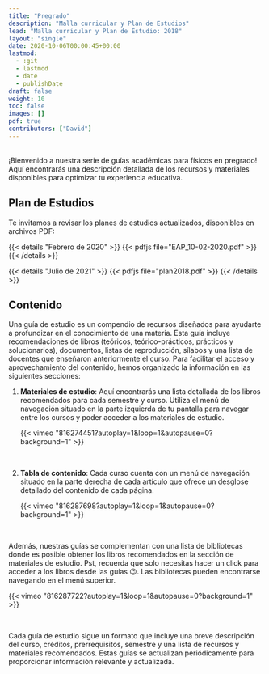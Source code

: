 ```yaml
---
title: "Pregrado"
description: "Malla curricular y Plan de Estudios"
lead: "Malla curricular y Plan de Estudio: 2018"
layout: "single"
date: 2020-10-06T00:00:45+00:00
lastmod:
  - :git
  - lastmod
  - date
  - publishDate
draft: false
weight: 10
toc: false
images: []
pdf: true
contributors: ["David"]
---
```


<br>¡Bienvenido a nuestra serie de guías académicas para físicos en pregrado! Aquí encontrarás una descripción detallada de los recursos y materiales disponibles para optimizar tu experiencia educativa.

## Plan de Estudios

Te invitamos a revisar los planes de estudios actualizados, disponibles en archivos PDF:

{{< details "Febrero de 2020" >}} {{< pdfjs file="EAP_10-02-2020.pdf" >}} {{< /details >}}

{{< details "Julio de 2021" >}} {{< pdfjs file="plan2018.pdf" >}} {{< /details >}}

## Contenido

Una guía de estudio es un compendio de recursos diseñados para ayudarte a profundizar en el conocimiento de una materia. Esta guía incluye recomendaciones de libros (teóricos, teórico-prácticos, prácticos y solucionarios), documentos, listas de reproducción, sílabos y una lista de docentes que enseñaron anteriormente el curso. Para facilitar el acceso y aprovechamiento del contenido, hemos organizado la información en las siguientes secciones:

1. **Materiales de estudio**: Aquí encontrarás una lista detallada de los libros recomendados para cada semestre y curso. Utiliza el menú de navegación situado en la parte izquierda de tu pantalla para navegar entre los cursos y poder acceder a los materiales de estudio.

   {{< vimeo "816274451?autoplay=1&loop=1&autopause=0?background=1" >}}

   <br>

2. **Tabla de contenido**: Cada curso cuenta con un menú de navegación situado en la parte derecha de cada artículo que ofrece un desglose detallado del contenido de cada página.

   {{< vimeo "816287698?autoplay=1&loop=1&autopause=0?background=1" >}}

   <br>

Además, nuestras guías se complementan con una lista de bibliotecas donde es posible obtener los libros recomendados en la sección de materiales de estudio. Pst, recuerda que solo necesitas hacer un click para acceder a los libros desde las guías 😉. Las bibliotecas pueden encontrarse navegando en el menú superior.

{{< vimeo "816287722?autoplay=1&loop=1&autopause=0?background=1" >}}

<br>

Cada guía de estudio sigue un formato que incluye una breve descripción del curso, créditos, prerrequisitos, semestre y una lista de recursos y materiales recomendados. Estas guías se actualizan periódicamente para proporcionar información relevante y actualizada.
